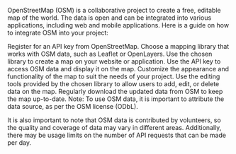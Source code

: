 OpenStreetMap (OSM) is a collaborative project to create a free, editable map of the world. The data is open and can be integrated into various applications, including web and mobile applications. Here is a guide on how to integrate OSM into your project:

Register for an API key from OpenStreetMap.
Choose a mapping library that works with OSM data, such as Leaflet or OpenLayers.
Use the chosen library to create a map on your website or application.
Use the API key to access OSM data and display it on the map.
Customize the appearance and functionality of the map to suit the needs of your project.
Use the editing tools provided by the chosen library to allow users to add, edit, or delete data on the map.
Regularly download the updated data from OSM to keep the map up-to-date.
Note: To use OSM data, it is important to attribute the data source, as per the OSM license (ODbL).

It is also important to note that OSM data is contributed by volunteers, so the quality and coverage of data may vary in different areas. Additionally, there may be usage limits on the number of API requests that can be made per day.
